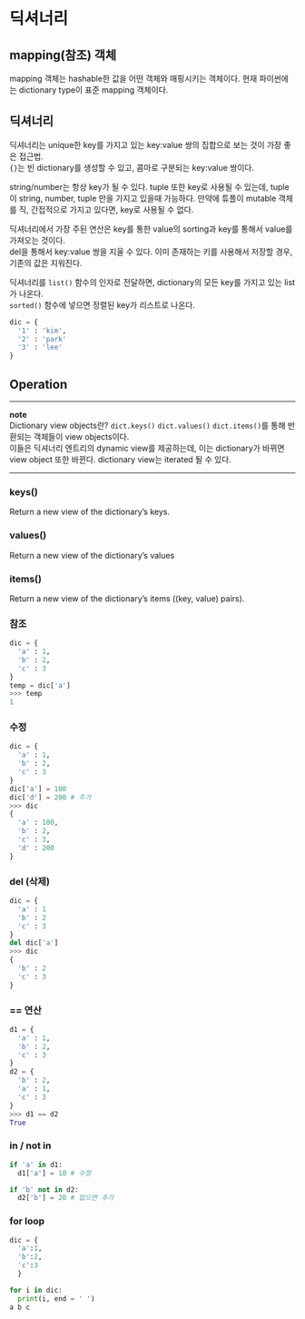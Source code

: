 # 딕셔너리

## mapping(참조) 객체

mapping 객체는 hashable한 값을 어떤 객체와 매핑시키는 객체이다. 현재 파이썬에는 dictionary type이 표준 mapping 객체이다.

## 딕셔너리 

딕셔너리는 unique한 key를 가지고 있는 key:value 쌍의 집합으로 보는 것이 가장 좋은 접근법.  
`{}`는 빈 dictionary를 생성할 수 있고, 콤마로 구분되는 key:value 쌍이다. 

string/number는 항상 key가 될 수 있다. tuple 또한 key로 사용될 수 있는데, tuple이 string, number, tuple 만을 가지고 있을때 가능하다. 만약에 튜플이 mutable 객체를 직, 간접적으로 가지고 있다면, key로 사용될 수 없다. 

딕셔너리에서 가장 주된 연산은 key를 통한 value의 sorting과 key를 통해서 value를 가져오는 것이다.  
del을 통해서 key:value 쌍을 지울 수 있다. 이미 존재하는 키를 사용해서 저장할 경우, 기존의 값은 지워진다. 

딕셔너리를 `list()` 함수의 인자로 전달하면, dictionary의 모든 key를 가지고 있는 list가 나온다.  
`sorted()` 함수에 넣으면 정렬된 key가 리스트로 나온다. 


```python
dic = {
  '1' : 'kim',
  '2' : 'park'
  '3' : 'lee'
}
```

## Operation

--- 
**note**  
Dictionary view objects란? 
`dict.keys()` `dict.values()` `dict.items()`를 통해 반환되는 객체들이 view objects이다.  
이들은 딕셔너리 엔트리의 dynamic view를 제공하는데, 이는 dictionary가 바뀌면 view object 또한 바뀐다.
dictionary view는 iterated 될 수 있다. 

---

### keys()
Return a new view of the dictionary’s keys.

### values()
Return a new view of the dictionary’s values

### items()
Return a new view of the dictionary’s items ((key, value) pairs).

### 참조 

```python
dic = {
  'a' : 1,
  'b' : 2,
  'c' : 3
}
temp = dic['a']
>>> temp
1
```

### 수정

```python
dic = {
  'a' : 1,
  'b' : 2,
  'c' : 3
}
dic['a'] = 100
dic['d'] = 200 # 추가 
>>> dic
{
  'a' : 100,
  'b' : 2,
  'c' : 3,
  'd' : 200
}
```

### del (삭제)

```python
dic = {
  'a' : 1
  'b' : 2
  'c' : 3
}
del dic['a']
>>> dic
{
  'b' : 2
  'c' : 3
}
```

### == 연산

```python
d1 = {
  'a' : 1,
  'b' : 2,
  'c' : 3
}
d2 = {
  'b' : 2,
  'a' : 1,
  'c' : 3
}
>>> d1 == d2
True
```

### in / not in

```python
if 'a' in d1: 
  d1['a'] = 10 # 수정

if 'b' not in d2:
  d2['b'] = 20 # 없으면 추가
```

### for loop

```python
dic = {
  'a':1,
  'b':2,
  'c':3
  }

for i in dic:
  print(i, end = ' ')
a b c 
```